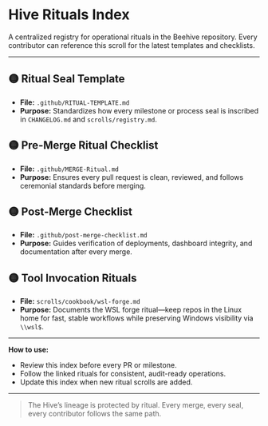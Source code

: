 # Hive Rituals Index

A centralized registry for operational rituals in the Beehive repository. Every contributor can reference this scroll for the latest templates and checklists.

---

## 🟡 Ritual Seal Template
- **File:** `.github/RITUAL-TEMPLATE.md`
- **Purpose:** Standardizes how every milestone or process seal is inscribed in `CHANGELOG.md` and `scrolls/registry.md`.

## 🟡 Pre-Merge Ritual Checklist
- **File:** `.github/MERGE-Ritual.md`
- **Purpose:** Ensures every pull request is clean, reviewed, and follows ceremonial standards before merging.

## 🟡 Post-Merge Checklist
- **File:** `.github/post-merge-checklist.md`
- **Purpose:** Guides verification of deployments, dashboard integrity, and documentation after every merge.

## 🟡 Tool Invocation Rituals
- **File:** `scrolls/cookbook/wsl-forge.md`
- **Purpose:** Documents the WSL forge ritual—keep repos in the Linux home for fast, stable workflows while preserving Windows visibility via `\\wsl$`.

---

**How to use:**
- Review this index before every PR or milestone.
- Follow the linked rituals for consistent, audit-ready operations.
- Update this index when new ritual scrolls are added.

---

> The Hive’s lineage is protected by ritual. Every merge, every seal, every contributor follows the same path.